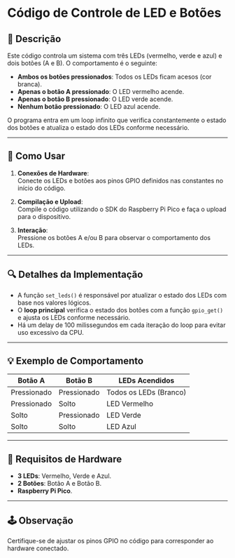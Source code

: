 # Código de Controle de LED e Botões

## 📄 Descrição

Este código controla um sistema com três LEDs (vermelho, verde e azul) e dois botões (A e B). O comportamento é o seguinte:

- **Ambos os botões pressionados**: Todos os LEDs ficam acesos (cor branca).
- **Apenas o botão A pressionado**: O LED vermelho acende.
- **Apenas o botão B pressionado**: O LED verde acende.
- **Nenhum botão pressionado**: O LED azul acende.

O programa entra em um loop infinito que verifica constantemente o estado dos botões e atualiza o estado dos LEDs conforme necessário.

---


## 🚀 Como Usar

1. **Conexões de Hardware**:  
   Conecte os LEDs e botões aos pinos GPIO definidos nas constantes no início do código.

2. **Compilação e Upload**:  
   Compile o código utilizando o SDK do Raspberry Pi Pico e faça o upload para o dispositivo.

3. **Interação**:  
   Pressione os botões A e/ou B para observar o comportamento dos LEDs.

---

## 🔍 Detalhes da Implementação

- A função `set_leds()` é responsável por atualizar o estado dos LEDs com base nos valores lógicos.
- O **loop principal** verifica o estado dos botões com a função `gpio_get()` e ajusta os LEDs conforme necessário.
- Há um delay de 100 milissegundos em cada iteração do loop para evitar uso excessivo da CPU.

---

## 💡 Exemplo de Comportamento

| Botão A | Botão B | LEDs Acendidos      |
|---------|---------|---------------------|
| Pressionado | Pressionado | Todos os LEDs (Branco) |
| Pressionado | Solto       | LED Vermelho         |
| Solto       | Pressionado | LED Verde            |
| Solto       | Solto       | LED Azul             |

---

## 🧰 Requisitos de Hardware

- **3 LEDs**: Vermelho, Verde e Azul.
- **2 Botões**: Botão A e Botão B.
- **Raspberry Pi Pico**.

---

## 🕹️ Observação

Certifique-se de ajustar os pinos GPIO no código para corresponder ao hardware conectado.

